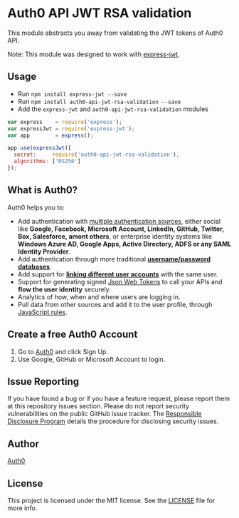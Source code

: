 # Auth0 API JWT RSA validation

This module abstracts you away from validating the JWT tokens of Auth0 API.

Note: This module was designed to work with [express-jwt](https://github.com/auth0/express-jwt).

## Usage

- Run `npm install express-jwt --save`
- Run `npm install auth0-api-jwt-rsa-validation --save`
- Add the `express-jwt` and `auth0-api-jwt-rsa-validation` modules

```js
var express    = require('express');
var expressJwt = require('express-jwt');
var app        = express();

app.use(expressJwt({
  secret:     require('auth0-api-jwt-rsa-validation'),
  algorithms: ['RS256']
});
```

## What is Auth0?

Auth0 helps you to:

* Add authentication with [multiple authentication sources](https://docs.auth0.com/identityproviders), either social like **Google, Facebook, Microsoft Account, LinkedIn, GitHub, Twitter, Box, Salesforce, amont others**, or enterprise identity systems like **Windows Azure AD, Google Apps, Active Directory, ADFS or any SAML Identity Provider**.
* Add authentication through more traditional **[username/password databases](https://docs.auth0.com/mysql-connection-tutorial)**.
* Add support for **[linking different user accounts](https://docs.auth0.com/link-accounts)** with the same user.
* Support for generating signed [Json Web Tokens](https://docs.auth0.com/jwt) to call your APIs and **flow the user identity** securely.
* Analytics of how, when and where users are logging in.
* Pull data from other sources and add it to the user profile, through [JavaScript rules](https://docs.auth0.com/rules).

## Create a free Auth0 Account

1. Go to [Auth0](https://auth0.com/signup) and click Sign Up.
2. Use Google, GitHub or Microsoft Account to login.

## Issue Reporting

If you have found a bug or if you have a feature request, please report them at this repository issues section. Please do not report security vulnerabilities on the public GitHub issue tracker. The [Responsible Disclosure Program](https://auth0.com/whitehat) details the procedure for disclosing security issues.

## Author

[Auth0](auth0.com)

## License

This project is licensed under the MIT license. See the [LICENSE](LICENSE) file for more info.
